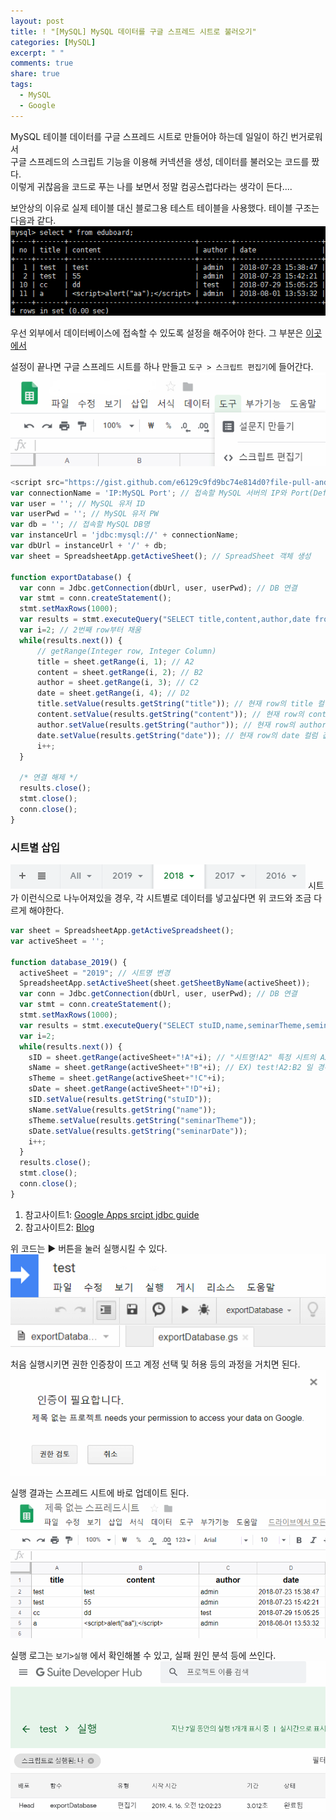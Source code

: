 ```yaml
---
layout: post
title: ! "[MySQL] MySQL 데이터를 구글 스프레드 시트로 불러오기"
categories: [MySQL]
excerpt: " "
comments: true
share: true
tags:
  - MySQL
  - Google
---
```


MySQL 테이블 데이터를 구글 스프레드 시트로 만들어야 하는데 일일이 하긴 번거로워서<br>
구글 스프레드의 스크립트 기능을 이용해 커넥션을 생성, 데이터를 불러오는 코드를 짰다.<br>
이렇게 귀찮음을 코드로 푸는 나를 보면서 정말 컴공스럽다라는 생각이 든다....<br>

보안상의 이유로 실제 테이블 대신 블로그용 테스트 테이블을 사용했다. 테이블 구조는 다음과 같다.
![](/assets/posts/mysql/eduboard.png)

우선 외부에서 데이터베이스에 접속할 수 있도록 설정을 해주어야 한다.
그 부분은 [이곳에서](https://idchowto.com/?p=11068)

설정이 끝나면 구글 스프레드 시트를 하나 만들고 `도구 > 스크립트 편집기`에 들어간다.
![](/assets/posts/mysql/sheet_tools.png)

```javascript
<script src="https://gist.github.com/e6129c9fd9bc74e814d0?file-pull-and-sync-data-between-google-doc-spreadsheet-and-mysql-gs" type="text/javascript"/>
var connectionName = 'IP:MySQL Port'; // 접속할 MySQL 서버의 IP와 Port(Default:3306)
var user = ''; // MySQL 유저 ID
var userPwd = ''; // MySQL 유저 PW
var db = ''; // 접속할 MySQL DB명
var instanceUrl = 'jdbc:mysql://' + connectionName;
var dbUrl = instanceUrl + '/' + db;
var sheet = SpreadsheetApp.getActiveSheet(); // SpreadSheet 객체 생성

function exportDatabase() {
  var conn = Jdbc.getConnection(dbUrl, user, userPwd); // DB 연결
  var stmt = conn.createStatement();
  stmt.setMaxRows(1000);
  var results = stmt.executeQuery("SELECT title,content,author,date from eduboard"); // 쿼리
  var i=2; // 2번째 row부터 채움
  while(results.next()) {
	  // getRange(Integer row, Integer Column)
      title = sheet.getRange(i, 1); // A2
      content = sheet.getRange(i, 2); // B2
      author = sheet.getRange(i, 3); // C2
      date = sheet.getRange(i, 4); // D2
      title.setValue(results.getString("title")); // 현재 row의 title 컬럼 값
      content.setValue(results.getString("content")); // 현재 row의 content 컬럼 값
      author.setValue(results.getString("author")); // 현재 row의 author 컬럼 값
      date.setValue(results.getString("date")); // 현재 row의 date 컬럼 값
      i++;
  }
  
  /* 연결 해제 */
  results.close();
  stmt.close();
  conn.close();
}
```

### 시트별 삽입
![](/assets/posts/mysql/yearlySheet.png)
시트가 이런식으로 나누어져있을 경우, 각 시트별로 데이터를 넣고싶다면 위 코드와 조금 다르게 해야한다.
```javascript
var sheet = SpreadsheetApp.getActiveSpreadsheet();
var activeSheet = '';

function database_2019() {
  activeSheet = "2019"; // 시트명 변경
  SpreadsheetApp.setActiveSheet(sheet.getSheetByName(activeSheet));
  var conn = Jdbc.getConnection(dbUrl, user, userPwd); // DB 연결
  var stmt = conn.createStatement();
  stmt.setMaxRows(1000);
  var results = stmt.executeQuery("SELECT stuID,name,seminarTheme,seminarDate FROM seminar_list WHERE seminarDate BETWEEN '2019-01-01' AND '2019-12-31' ORDER BY seminarDate DESC"); // 특정 기간 내 데이터만 불러오는 쿼리
  var i=2;
  while(results.next()) {
    sID = sheet.getRange(activeSheet+"!A"+i); // "시트명!A2" 특정 시트의 A2 위치에 삽입
    sName = sheet.getRange(activeSheet+"!B"+i); // EX) test!A2:B2 일 경우 A2부터 B2까지 사각형 모양으로 채움
    sTheme = sheet.getRange(activeSheet+"!C"+i);
    sDate = sheet.getRange(activeSheet+"!D"+i);
    sID.setValue(results.getString("stuID"));
    sName.setValue(results.getString("name"));
    sTheme.setValue(results.getString("seminarTheme"));
    sDate.setValue(results.getString("seminarDate"));
    i++;
  }
  results.close();
  stmt.close();
  conn.close();
}

```



1. 참고사이트1: [Google Apps srcipt jdbc guide](https://developers.google.com/apps-script/guides/jdbc)<br>
2. 참고사이트2: [Blog](https://medium.com/@pradeepbheron/pull-and-sync-data-between-google-doc-spreadsheet-and-mysql-1d5a09d787a4)<br>

위 코드는 ▶ 버튼을 눌러 실행시킬 수 있다.
![](/assets/posts/mysql/gs_script.png)

처음 실행시키면 권한 인증창이 뜨고 계정 선택 및 허용 등의 과정을 거치면 된다.
![](/assets/posts/mysql/run_popup.png)

실행 결과는 스프레드 시트에 바로 업데이트 된다.
![](/assets/posts/mysql/select_result.png)

실행 로그는 `보기>실행` 에서 확인해볼 수 있고, 실패 원인 분석 등에 쓰인다.
![](/assets/posts/mysql/run_log.png)
